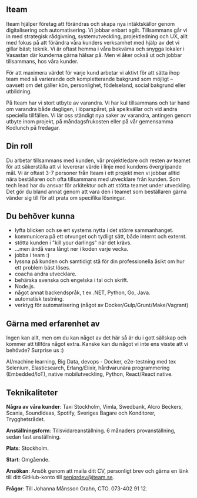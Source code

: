 ## Iteam

Iteam hjälper företag att förändras och skapa nya intäktskällor genom digitalisering och automatisering. Vi jobbar enbart agilt. Tillsammans går vi in med strategisk rådgivning, systemutveckling, projektledning och UX, allt med fokus på att förändra våra kunders verksamhet med hjälp av det vi gillar bäst; teknik. Vi är oftast hemma i våra bekväma och snygga lokaler i Vasastan där kunderna gärna hälsar på. Men vi åker också ut och jobbar tillsammans, hos våra kunder.

För att maximera värdet för varje kund arbetar vi aktivt för att sätta ihop team med så varierande och kompletterande bakgrund som möjligt – oavsett om det gäller kön, personlighet, födelseland, social bakgrund eller utbildning.

På Iteam har vi stort utbyte av varandra. Vi har kul tillsammans och tar hand om varandra både dagligen, i löparspåret, på spelkvällar och vid andra speciella tillfällen. Vi lär oss ständigt nya saker av varandra, antingen genom utbyte inom projekt, på måndagsfrukosten eller på vår gemensamma Kodlunch på fredagar.

## Din roll

Du arbetar tillsammans med kunden, vår projektledare och resten av teamet för att säkerställa att vi levererar värde i linje med kundens övergripande mål. Vi är oftast 3-7 personer från Iteam i ett projekt men vi jobbar alltid nära beställaren och ofta tillsammans med utvecklare från kunden. Som tech lead har du ansvar för arkitektur och att stötta teamet under utveckling. Det gör du bland annat genom att vara den i teamet som beställaren gärna vänder sig till för att prata om specifika lösningar.

## Du behöver kunna

* lyfta blicken och se ert systems nytta i det större sammanhanget.
* kommunicera på ett otvunget och tydligt sätt, både internt och externt.
* stötta kunden i "kill your darlings" när det krävs.
* ...men ändå vara långt ner i koden varje vecka.
* jobba i team :)
* lyssna på kunden och samtidigt stå för din professionella åsikt om hur ett problem bäst löses.
* coacha andra utvecklare.
* behärska svenska och engelska i tal och skrift.
* Node.js.
* något annat backendspråk, t ex .NET, Python, Go, Java.
* automatisk testning.
* verktyg för automatisering (något av Docker/Gulp/Grunt/Make/Vagrant)

## Gärna med erfarenhet av

Ingen kan allt, men om du kan något av det här så är du i gott sällskap och kommer att tillföra något extra. Kanske kan du något vi inte ens visste att vi behövde? Surprise us :)

AI/machine learning, Big Data, devops - Docker, e2e-testning med tex Selenium, Elasticsearch, Erlang/Elixir, hårdvarunära programmering (Embedded/IoT), native mobilutveckling, Python, React/React native.

## Teknikaliteter

**Några av våra kunder**: Taxi Stockholm, Vimla, Swedbank, Alcro Beckers, Scania, SoundIdeas, Spotify, Sveriges Bagare och Konditorer, Trygghetsrådet.

**Anställningsform**: Tillsvidareanställning. 6 månaders provanställning, sedan fast anställning.

**Plats**: Stockholm.

**Start**: Omgående.

**Ansökan**: Ansök genom att maila ditt CV, personligt brev och gärna en länk till ditt GitHub-konto till [seniordev@iteam.se](mailto:seniordev@iteam.se).

**Frågor**: Till Johanna Månsson Grahn, CTO. 073-402 91 12.
